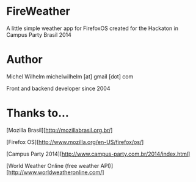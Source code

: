FireWeather
===========

A little simple weather app for FirefoxOS created for the Hackaton in Campus Party Brasil 2014

Author
======

Michel Wilhelm michelwilhelm [at] gmail [dot] com

Front and backend developer since 2004

Thanks to...
============

[Mozilla Brasil][http://mozillabrasil.org.br/]

[Firefox OS][http://www.mozilla.org/en-US/firefox/os/]

[Campus Party 2014][http://www.campus-party.com.br/2014/index.html]

[World Weather Online (free weather API)][http://www.worldweatheronline.com/]